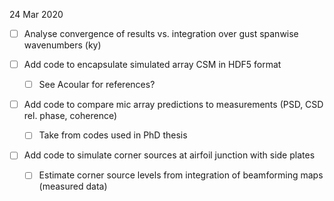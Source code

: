 24 Mar 2020

- [ ] Analyse convergence of results vs. integration over gust spanwise wavenumbers (ky)

- [ ] Add code to encapsulate simulated array CSM in HDF5 format
  - [ ] See Acoular for references?

- [ ] Add code to compare mic array predictions to measurements (PSD, CSD rel. phase, coherence)
  - [ ] Take from codes used in PhD thesis
  
- [ ] Add code to simulate corner sources at airfoil junction with side plates
  - [ ] Estimate corner source levels from integration of beamforming maps (measured data)
